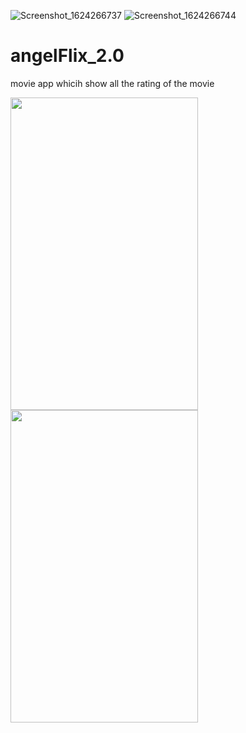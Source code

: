 ![Screenshot_1624266737]()
![Screenshot_1624266744]()
# angelFlix_2.0
movie app whicih show all the rating of the movie 


<img src = "https://user-images.githubusercontent.com/56149022/122740176-59050180-d2a1-11eb-97d9-e6eb829fd5e2.png" width ="300" height ="500" >


<img src = "https://user-images.githubusercontent.com/56149022/122740186-5b675b80-d2a1-11eb-86bc-d9eef72bb47e.png" width ="300" height ="500" >
